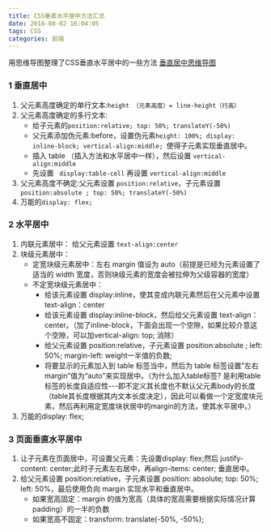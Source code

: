 ```yaml
---
title: CSS垂直水平居中方法汇总
date: 2018-08-02 16:04:05
tags: CSS
categories: 前端
---
```


用思维导图整理了CSS垂直水平居中的一些方法
<escape><!-- more --></escape>
[垂直居中思维导图](https://i.loli.net/2018/08/20/5b7a7d19547b4.png)

### 1  垂直居中
1. 父元素高度确定的单行文本:`height （元素高度）= line-height（行高）`
2. 父元素高度确定的多行文本:
	* 给子元素的`position:relative; top: 50%; translateY(-50%)`
	*  父元素添加伪元素:before，设置伪元素`height: 100%; display: inline-block; vertical-align:middle; `使得子元素实现垂直居中。
	* 插入  table （插入方法和水平居中一样），然后设置  `vertical-align:middle`
	* 先设置 ` display:table-cell`  再设置  `vertical-align:middle`
3. 父元素高度不确定:父元素设置 `position:relative`，子元素设置  `position:absolute ; top: 50%; translateY(-50%)`
4. 万能的`display: flex;`

### 2  水平居中
1. 内联元素居中： 给父元素设置 `text-align:center`
2. 块级元素居中： 
	* 定宽块级元素居中：左右  margin  值设为  auto（前提是已经为元素设置了适当的 width 宽度，否则块级元素的宽度会被拉伸为父级容器的宽度）
	*  不定宽块级元素居中：
		* 给该元素设置  display:inline，使其变成内联元素然后在父元素中设置 text-align：center
		* 给该元素设置  display:inline-block，然后给父元素设置 text-align：center。（加了inline-block，下面会出现一个空隙，如果比较介意这个空隙，可以加vertical-align: top; 消除）
		* 给父元素设置 position:relative，子元素设置  position:absolute ; left: 50%;  margin-left: weight一半值的负数;
		* 将要显示的元素加入到 table 标签当中，然后为 table 标签设置“左右margin”值为“auto”来实现居中。（为什么加入table标签? 是利用table标签的长度自适应性---即不定义其长度也不默认父元素body的长度（table其长度根据其内文本长度决定），因此可以看做一个定宽度块元素，然后再利用定宽度块状居中的margin的方法，使其水平居中。）
3. 万能的display: flex;

### 3  页面垂直水平居中
1. 让子元素在页面居中，可设置父元素：先设置display: flex;然后 justify-content: center;此时子元素左右居中，再align-items: center; 垂直居中。
2. 给父元素设置 position:relative，子元素设置  position: absolute; top: 50%; left: 50%，最后使用负向 margin 实现水平和垂直居中。
	* 如果宽高固定：margin 的值为宽高（具体的宽高需要根据实际情况计算 padding）的一半的负数
	* 如果宽高不固定：transform: translate(-50%, -50%);
